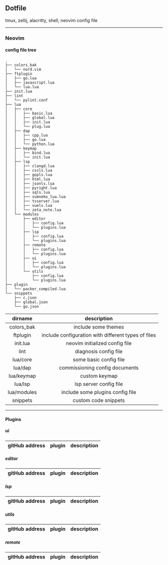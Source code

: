 ## **Dotfile**
tmux, zellij, alacritty, shell, neovim config file

---
### **Neovim**
#### config file tree
``` shell
.
├── colors_bak
│   └── nord.vim
├── ftplugin
│   ├── go.lua
│   ├── javascript.lua
│   └── lua.lua
├── init.lua
├── lint
│   └── pylint.conf
├── lua
│   ├── core
│   │   ├── basic.lua
│   │   ├── global.lua
│   │   ├── init.lua
│   │   └── plug.lua
│   ├── dap
│   │   ├── cpp.lua
│   │   ├── go.lua
│   │   └── python.lua
│   ├── keymap
│   │   ├── bind.lua
│   │   └── init.lua
│   ├── lsp
│   │   ├── clangd.lua
│   │   ├── cssls.lua
│   │   ├── gopls.lua
│   │   ├── html.lua
│   │   ├── jsonls.lua
│   │   ├── pyright.lua
│   │   ├── sqls.lua
│   │   ├── sumneko_lua.lua
│   │   ├── tsserver.lua
│   │   ├── vuels.lua
│   │   └── zeta_note.lua
│   └── modules
│       ├── editor
│       │   ├── config.lua
│       │   └── plugins.lua
│       ├── lsp
│       │   ├── config.lua
│       │   └── plugins.lua
│       ├── remote
│       │   ├── config.lua
│       │   └── plugins.lua
│       ├── ui
│       │   ├── config.lua
│       │   └── plugins.lua
│       └── utils
│           ├── config.lua
│           └── plugins.lua
├── plugin
│   └── packer_compiled.lua
└── snippets
    ├── c.json
    ├── global.json
    └── go.json
```

|dirname|description|
|:-:|:-:|
|colors_bak|include some themes|
|ftplugin|include configuration with different types of files|
|init.lua|neovim initialized config file|
|lint|diagnosis config file|
|lua/core|some basic config file|
|lua/dap|commissioning config documents|
|lua/keymap|custom keymap|
|lua/lsp|lsp server config file|
|lua/modules|include some plugins config file|
|snippets|custom code snippets|

---

#### **Plugins**

##### **ui**
|gitHub address|plugin|description|
|:-:|:-:|:-:|

##### **editor**
|gitHub address|plugin|description|
|:-:|:-:|:-:|


##### **lsp**
|gitHub address|plugin|description|
|:-:|:-:|:-:|

##### **utils**
|gitHub address|plugin|description|
|:-:|:-:|:-:|

##### **remote**
|gitHub address|plugin|description|
|:-:|:-:|:-:|

